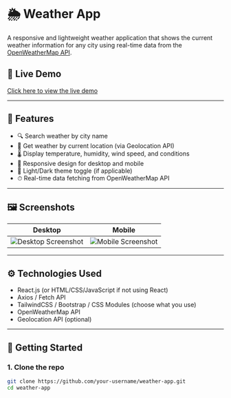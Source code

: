 # 🌦️ Weather App

A responsive and lightweight weather application that shows the current weather information for any city using real-time data from the [OpenWeatherMap API](https://openweathermap.org/api).

## 🔗 Live Demo

[Click here to view the live demo](https://weathers-search.netlify.app/)

---

## 📌 Features

- 🔍 Search weather by city name
- 📍 Get weather by current location (via Geolocation API)
- 🌡️ Display temperature, humidity, wind speed, and conditions
- 🎨 Responsive design for desktop and mobile
- 🌙 Light/Dark theme toggle (if applicable)
- ⏱ Real-time data fetching from OpenWeatherMap API

---

## 🖼️ Screenshots

| Desktop | Mobile |
|--------|--------|
| ![Desktop Screenshot](./assets/screenshot-desktop.png) | ![Mobile Screenshot](./assets/screenshot-mobile.png) |

---

## ⚙️ Technologies Used

- React.js (or HTML/CSS/JavaScript if not using React)
- Axios / Fetch API
- TailwindCSS / Bootstrap / CSS Modules (choose what you use)
- OpenWeatherMap API
- Geolocation API (optional)

---

## 🔑 Getting Started

### 1. Clone the repo

```bash
git clone https://github.com/your-username/weather-app.git
cd weather-app
